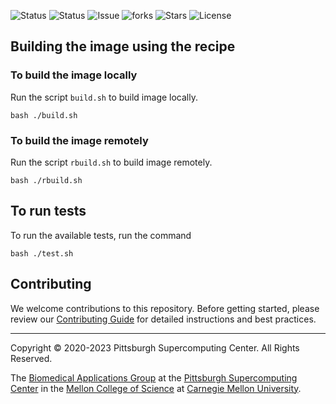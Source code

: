 ![Status](https://github.com/pscedu/singularity-ffmpeg/actions/workflows/main.yml/badge.svg)
![Status](https://github.com/pscedu/singularity-ffmpeg/actions/workflows/pretty.yml/badge.svg)
![Issue](https://img.shields.io/github/issues/pscedu/singularity-ffmpeg)
![forks](https://img.shields.io/github/forks/pscedu/singularity-ffmpeg)
![Stars](https://img.shields.io/github/stars/pscedu/singularity-ffmpeg)
![License](https://img.shields.io/github/license/pscedu/singularity-ffmpeg)

## Building the image using the recipe

### To build the image locally
Run the script `build.sh` to build image locally.

```
bash ./build.sh
```

### To build the image remotely
Run the script `rbuild.sh` to build image remotely.

```
bash ./rbuild.sh
```
## To run tests
To run the available tests, run the command

```
bash ./test.sh
```
## Contributing
We welcome contributions to this repository. Before getting started, please review our [Contributing Guide](https://raw.githubusercontent.com/pscedu/singularity-report/refs/heads/main/CONTRIBUTING.md) for detailed instructions and best practices.

---
Copyright © 2020-2023 Pittsburgh Supercomputing Center. All Rights Reserved.

The [Biomedical Applications Group](https://www.psc.edu/biomedical-applications/) at the [Pittsburgh Supercomputing
Center](http://www.psc.edu) in the [Mellon College of Science](https://www.cmu.edu/mcs/) at [Carnegie Mellon University](http://www.cmu.edu).

